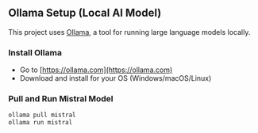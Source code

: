 ## Ollama Setup (Local AI Model)

This project uses [Ollama](https://ollama.com), a tool for running large language models locally.

### Install Ollama

- Go to [https://ollama.com](https://ollama.com)
- Download and install for your OS (Windows/macOS/Linux)

### Pull and Run Mistral Model

```bash
ollama pull mistral
ollama run mistral
